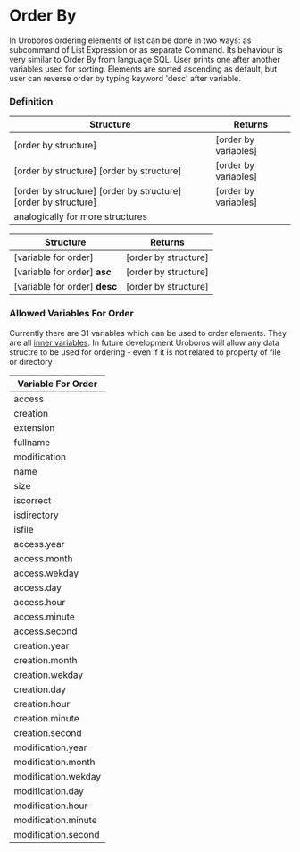 Order By
=====================

In Uroboros ordering elements of list can be done in two ways: as subcommand of List Expression or as separate Command. Its behaviour is
very similar to Order By from language SQL. User prints one after another variables used for sorting. Elements are sorted ascending as
default, but user can reverse order by typing keyword 'desc' after variable.



### Definition

| Structure | Returns |
| --------- | ------- |
| [order by structure] | [order by variables] |
| [order by structure] [order by structure] | [order by variables] |
| [order by structure] [order by structure] [order by structure] | [order by variables] |
| analogically for more structures | |


| Structure | Returns |
| --------- | ------- |
| [variable for order] | [order by structure] |
| [variable for order] **asc** | [order by structure] |
| [variable for order] **desc** | [order by structure] |

### Allowed Variables For Order

Currently there are 31 variables which can be used to order elements. They are all [inner variables](InnerVariables.md). In future
development Uroboros will allow any data structre to be used for ordering - even if it is not related to property of file or directory

| Variable For Order |
| --------- |
| access |
| creation |
| extension |
| fullname |
| modification |
| name |
| size |
| iscorrect |
| isdirectory |
| isfile |
| access.year |
| access.month |
| access.wekday |
| access.day |
| access.hour |
| access.minute |
| access.second |
| creation.year |
| creation.month |
| creation.wekday |
| creation.day |
| creation.hour |
| creation.minute |
| creation.second |
| modification.year |
| modification.month |
| modification.wekday |
| modification.day |
| modification.hour |
| modification.minute |
| modification.second |

